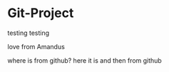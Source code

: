 # Git-Project
testing testing

love from Amandus

where is from github?
here it is
and then from github

